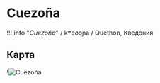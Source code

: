 # Cuezoña

!!! info "*Cuezoña*"
    / kʷeðoɲa / Quethon, Кведония

## Карта

!![Cuezoña](/img/cuezoña.jpg)
